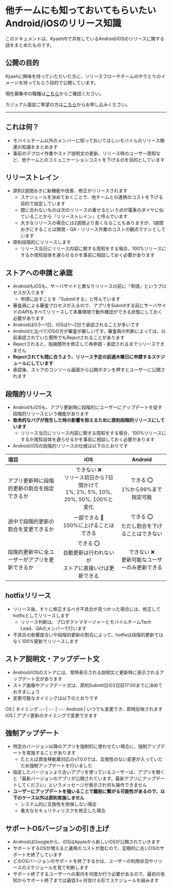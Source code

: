 # 他チームにも知っておいてもらいたいAndroid/iOSのリリース知識

このドキュメントは、Kyash内で共有しているAndroid/iOSのリリースに関する話をまとめたものです。

## 公開の目的

Kyashに興味を持っていただいた方に、リリースフローやチームのやりとりのイメージを持ってもらう目的で公開しています。

現在募集中の職種は[こちら](https://open.talentio.com/1/c/kyash/requisitions/232)からご確認ください。

カジュアル面談ご希望の方は[こちら](https://docs.google.com/forms/d/e/1FAIpQLSc0CA1mtR9tHSmmHJ4AwdBrgoWSBJE-KAaJwRpBTdr3daTXyg/viewform)からお申し込みください。

----

## これは何？

- モバイルチーム以外のメンバーに知っておいてほしいモバイルのリリース関連の知識をまとめます
- 事前のデプロイ作業やストア説明文の更新、リリース時のユーザー周知など、他チームとのコミュニケーションコストを下げるのを目的としています


## リリーストレイン

- 原則2週間おきに新機能や改善、修正がリリースされます
  - スケジュールを決めておくことで、他チームとの連携のコストを下げる目的で設定しています
  - 間に合わないものは次のリリースの乗せるという点が電車のダイヤに似ていることから『リリーストレイン』と呼んでいます
  - 大きなリリースの場合には2週間より長くなることもありますが、1週間おきにすることは開発・QA・リリース作業のコストの観点でナシとしています
- 原則段階的にリリースします
  - リリース当日にリリース内容に関する周知をする場合、100%リリースにするか周知自体を遅らせるかを事前に相談しておく必要があります


## ストアへの申請と承認

- AndroidもiOSも、サーバサイドと異なりリリースの前に『申請』というプロセスが入ります
  - 申請に出すことを『Submitする』と呼んでいます
- 審査員による審査プロセスが入るので、アプリをSubmitする前にサーバサイドのAPIもすべてリリースして本番環境で動作確認ができる状態にしておく必要があります
- Androidは0.5〜1日、iOSは1〜2日で承認されることが多いです
- Androidと比べてiOSの方が審査が厳しいです。審査員の判断によっては、以前承認されていた箇所でもRejectされることがあります
- Rejectされると、指摘箇所を修正して再申請・承認されるまでリリースできません
- **Rejectされても間に合うよう、リリース予定の前週木曜日に申請するスケジュールにしています**
- 承認後、ストアのコンソール画面から公開ボタンを押すとユーザーに公開されます


## 段階的リリース

- AndroidもiOSも、アプリ更新時に段階的にユーザーにアップデートを促す段階的リリースという機能があります
- **致命的なバグが発生した時の影響を抑えるために原則段階的リリースにしています**
  - リリース当日にリリース内容に関する周知をする場合、100%リリースにするか周知自体を遅らせるかを事前に相談しておく必要があります
- Android/iOSの段階的リリースの仕様は以下のとおりです

項目 | iOS | Android
:-- | :--: | :--:
アプリ更新時に段階的更新の割合を指定できるか | できない :x:<br>リリース初日から7日間かけて<br>1%, 2%, 5%, 10%, 20%, 50%, 100%と変化 | できる :o:<br>1%から99%まで指定可能
途中で段階的更新の割合を変更できるか | 一部できる :small_red_triangle:<br>100%に上げることはできる | できる :o:<br>ただし割合を下げることはできない
段階的更新中に全ユーザーがアプリを更新できるか | できる :o:<br>自動更新は行われないが<br>ストアに直接いけば更新できる | できない :x:<br>更新可能なユーザーのみ更新できる


## hotfixリリース

- リリース後、すぐに修正するべき不具合が見つかった場合には、修正してhotfixとしてリリースします
  - リリース判断は、プロダクトマネージャーとモバイルチームTech Lead、QAのメンバーで行います
- 不具合の影響度合いや段階的更新の割合によって、hotfixは段階的更新ではなく100%更新でリリースします


## ストア説明文・アップデート文

- Android/iOSのストアには、常時表示される説明文と更新時に表示されるアップデート文があります
- ストア画像やアップデート文は、原則Submit日の2日前17:00までに決めておきましょう
- 変更可能なタイミングは以下のとおりです

OS | タイミング
:-- | :-- | :--:
Android | いつでも変更でき、即時反映されます
iOS | アプリ更新のタイミングで変更できます


## 強制アップデート

- 特定のバージョン以降のアプリを強制的に使わせたい場合に、強制アップデートを実施することがあります
  - たとえば資金移動業対応のv7.0.0では、互換性のない変更が入っていたため強制アップデートを行いました
- 指定したバージョンより古いアプリを使っているユーザーは、アプリを開くと『最新バージョンのアプリが公開されています。最新アプリにアップデートしてください』というメッセージが表示され何も操作できません
- **ユーザーにアップデートを強いることで離脱に繋がる可能性があるので、以下のケース以外は原則実施しません**
  - システム的に互換性を担保しない場合
  - 重大なセキュリティリスクを修正した場合


## サポートOSバージョンの引き上げ

- AndroidはGoogleから、iOSはAppleから新しいOSが公開されていきます
- サポートするOSが増えると運用のコストが嵩むので、定期的に古いOSのサポートを終了しています
- どのOSバージョンのサポートを終了するかは、ユーザーの利用状況やリリースのスケジュールを見て判断します
- サポート終了するユーザーへの案内を何度か行う必要があるので、最初の告知からサポート終了までは最低3ヶ月空ける形でスケジュールを組みます
